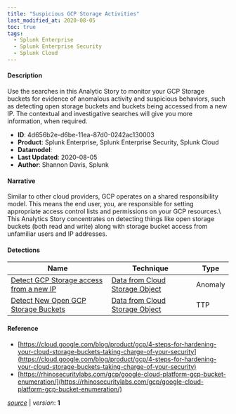 ```yaml
---
title: "Suspicious GCP Storage Activities"
last_modified_at: 2020-08-05
toc: true
tags:
  - Splunk Enterprise
  - Splunk Enterprise Security
  - Splunk Cloud
---
```


#### Description

Use the searches in this Analytic Story to monitor your GCP Storage buckets for evidence of anomalous activity and suspicious behaviors, such as detecting open storage buckets and buckets being accessed from a new IP. The contextual and investigative searches will give you more information, when required.

- **ID**: 4d656b2e-d6be-11ea-87d0-0242ac130003
- **Product**: Splunk Enterprise, Splunk Enterprise Security, Splunk Cloud
- **Datamodel**: 
- **Last Updated**: 2020-08-05
- **Author**: Shannon Davis, Splunk

#### Narrative

Similar to other cloud providers, GCP operates on a shared responsibility model. This means the end user, you, are responsible for setting appropriate access control lists and permissions on your GCP resources.\ This Analytics Story concentrates on detecting things like open storage buckets (both read and write) along with storage bucket access from unfamiliar users and IP addresses.

#### Detections

| Name        | Technique   | Type         |
| ----------- | ----------- |--------------|
| [Detect GCP Storage access from a new IP](/cloud/detect_gcp_storage_access_from_a_new_ip/) | [Data from Cloud Storage Object](/tags/#data-from-cloud-storage-object) | Anomaly |
| [Detect New Open GCP Storage Buckets](/cloud/detect_new_open_gcp_storage_buckets/) | [Data from Cloud Storage Object](/tags/#data-from-cloud-storage-object) | TTP |

#### Reference

* [https://cloud.google.com/blog/product/gcp/4-steps-for-hardening-your-cloud-storage-buckets-taking-charge-of-your-security](https://cloud.google.com/blog/product/gcp/4-steps-for-hardening-your-cloud-storage-buckets-taking-charge-of-your-security)
* [https://rhinosecuritylabs.com/gcp/google-cloud-platform-gcp-bucket-enumeration/](https://rhinosecuritylabs.com/gcp/google-cloud-platform-gcp-bucket-enumeration/)



[*source*](https://github.com/splunk/security_content/tree/develop/stories/suspicious_gcp_storage_activities.yml) \| *version*: **1**